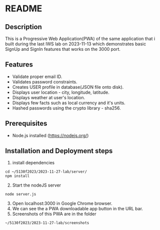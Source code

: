 # README

## Description
This is a Progressive Web Application(PWA) of the same application that i built during the last IWS lab on 2023-11-13 which demonstrates basic SignUp and SignIn features that works on the 3000 port.

## Features
- Validate proper email ID.
- Validates password constraints.
- Creates USER profile in database(JSON file onto disk).
- Displays user location - city, longitude, latitude.
- Displays weather at user's location.
- Displays few facts such as local currency and it's units.
- Hashed passwords using the crypto library - sha256.

## Prerequisites
- Node.js installed (https://nodejs.org/)

## Installation and Deployment steps
1. install dependencies
```
cd ~/5130f2023/2023-11-27-lab/server/
npm install
```
2. Start the nodeJS server
```
node server.js
```
3. Open localhost:3000 in Google Chrome browser.
4. We can see the a PWA downloadable app button in the URL bar. 
5. Screenshots of this PWA are in the folder
```
~/5130f2023/2023-11-27-lab/screenshots
```